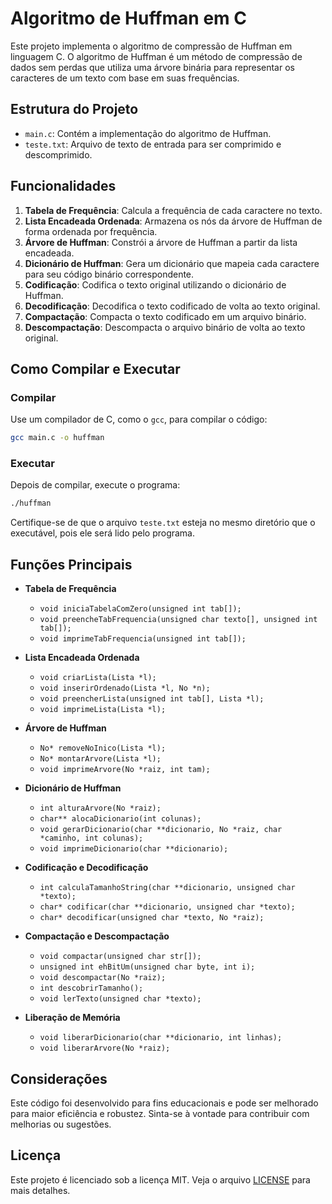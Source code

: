 # Algoritmo de Huffman em C

Este projeto implementa o algoritmo de compressão de Huffman em linguagem C. O algoritmo de Huffman é um método de compressão de dados sem perdas que utiliza uma árvore binária para representar os caracteres de um texto com base em suas frequências.

## Estrutura do Projeto

- `main.c`: Contém a implementação do algoritmo de Huffman.
- `teste.txt`: Arquivo de texto de entrada para ser comprimido e descomprimido.

## Funcionalidades

1. **Tabela de Frequência**: Calcula a frequência de cada caractere no texto.
2. **Lista Encadeada Ordenada**: Armazena os nós da árvore de Huffman de forma ordenada por frequência.
3. **Árvore de Huffman**: Constrói a árvore de Huffman a partir da lista encadeada.
4. **Dicionário de Huffman**: Gera um dicionário que mapeia cada caractere para seu código binário correspondente.
5. **Codificação**: Codifica o texto original utilizando o dicionário de Huffman.
6. **Decodificação**: Decodifica o texto codificado de volta ao texto original.
7. **Compactação**: Compacta o texto codificado em um arquivo binário.
8. **Descompactação**: Descompacta o arquivo binário de volta ao texto original.

## Como Compilar e Executar

### Compilar

Use um compilador de C, como o `gcc`, para compilar o código:

```sh
gcc main.c -o huffman
```

### Executar

Depois de compilar, execute o programa:

```sh
./huffman
```

Certifique-se de que o arquivo `teste.txt` esteja no mesmo diretório que o executável, pois ele será lido pelo programa.

## Funções Principais

- **Tabela de Frequência**
  - `void iniciaTabelaComZero(unsigned int tab[]);`
  - `void preencheTabFrequencia(unsigned char texto[], unsigned int tab[]);`
  - `void imprimeTabFrequencia(unsigned int tab[]);`

- **Lista Encadeada Ordenada**
  - `void criarLista(Lista *l);`
  - `void inserirOrdenado(Lista *l, No *n);`
  - `void preencherLista(unsigned int tab[], Lista *l);`
  - `void imprimeLista(Lista *l);`

- **Árvore de Huffman**
  - `No* removeNoInico(Lista *l);`
  - `No* montarArvore(Lista *l);`
  - `void imprimeArvore(No *raiz, int tam);`

- **Dicionário de Huffman**
  - `int alturaArvore(No *raiz);`
  - `char** alocaDicionario(int colunas);`
  - `void gerarDicionario(char **dicionario, No *raiz, char *caminho, int colunas);`
  - `void imprimeDicionario(char **dicionario);`

- **Codificação e Decodificação**
  - `int calculaTamanhoString(char **dicionario, unsigned char *texto);`
  - `char* codificar(char **dicionario, unsigned char *texto);`
  - `char* decodificar(unsigned char *texto, No *raiz);`

- **Compactação e Descompactação**
  - `void compactar(unsigned char str[]);`
  - `unsigned int ehBitUm(unsigned char byte, int i);`
  - `void descompactar(No *raiz);`
  - `int descobrirTamanho();`
  - `void lerTexto(unsigned char *texto);`

- **Liberação de Memória**
  - `void liberarDicionario(char **dicionario, int linhas);`
  - `void liberarArvore(No *raiz);`

## Considerações

Este código foi desenvolvido para fins educacionais e pode ser melhorado para maior eficiência e robustez. Sinta-se à vontade para contribuir com melhorias ou sugestões.

## Licença

Este projeto é licenciado sob a licença MIT. Veja o arquivo [LICENSE](../../LICENSE) para mais detalhes.
